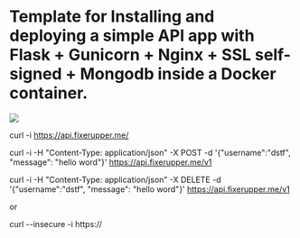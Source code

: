 # Template for Installing and deploying a simple API app with Flask + Gunicorn + Nginx + SSL self-signed + Mongodb inside a Docker container.






![](https://06a7f2c2-5c56-40d7-aded-6455af08391b.es-mad1.upcloudobjects.com/project001/github/simpleAPI.gif)


curl  -i https://api.fixerupper.me/


curl  -i -H "Content-Type: application/json" -X POST -d '{"username":"dstf", "message": "hello word"}' https://api.fixerupper.me/v1 


curl -i -H "Content-Type: application/json" -X DELETE -d '{"username":"dstf", "message": "hello word"}' https://api.fixerupper.me/v1

or 

curl --insecure -i https:// 
